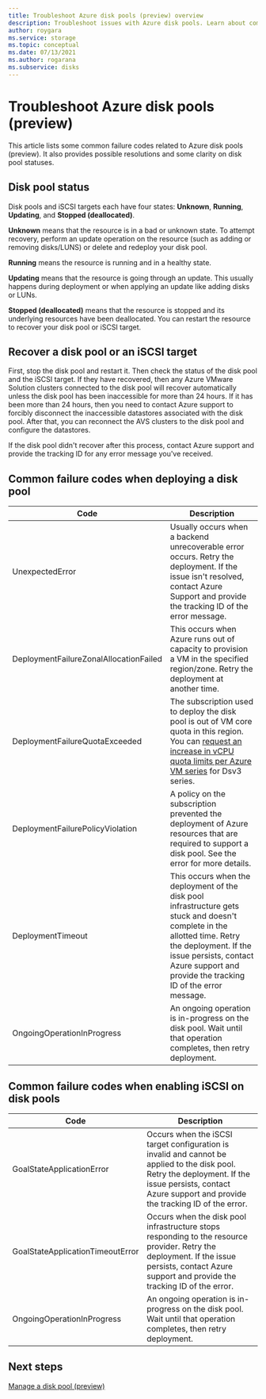 ```yaml
---
title: Troubleshoot Azure disk pools (preview) overview
description: Troubleshoot issues with Azure disk pools. Learn about common failure codes and how to resolve them.
author: roygara
ms.service: storage
ms.topic: conceptual
ms.date: 07/13/2021
ms.author: rogarana
ms.subservice: disks
---
```


# Troubleshoot Azure disk pools (preview)

This article lists some common failure codes related to Azure disk pools (preview). It also provides possible resolutions and some clarity on disk pool statuses.

## Disk pool status

Disk pools and iSCSI targets each have four states: **Unknown**, **Running**, **Updating**, and **Stopped (deallocated)**.

**Unknown** means that the resource is in a bad or unknown state. To attempt recovery, perform an update operation on the resource (such as adding or removing disks/LUNS) or delete and redeploy your disk pool.

**Running** means the resource is running and in a healthy state.

**Updating** means that the resource is going through an update. This usually happens during deployment or when applying an update like adding disks or LUNs.

**Stopped (deallocated)** means that the resource is stopped and its underlying resources have been deallocated. You can restart the resource to recover your disk pool or iSCSI target.

## Recover a disk pool or an iSCSI target

First, stop the disk pool and restart it. Then check the status of the disk pool and the iSCSI target. If they have recovered, then any Azure VMware Solution clusters connected to the disk pool will recover automatically unless the disk pool has been inaccessible for more than 24 hours. If it has been more than 24 hours, then you need to contact Azure support to forcibly disconnect the inaccessible datastores associated with the disk pool. After that, you can reconnect the AVS clusters to the disk pool and configure the datastores.

If the disk pool didn't recover after this process, contact Azure support and provide the tracking ID for any error message you've received.

## Common failure codes when deploying a disk pool
 
|Code  |Description  |
|---------|---------|
|UnexpectedError     |Usually occurs when a backend unrecoverable error occurs. Retry the deployment. If the issue isn't resolved, contact Azure Support and provide the tracking ID of the error message.         |
|DeploymentFailureZonalAllocationFailed     |This occurs when Azure runs out of capacity to provision a VM in the specified region/zone. Retry the deployment at another time.         |
|DeploymentFailureQuotaExceeded     |The subscription used to deploy the disk pool is out of VM core quota in this region. You can [request an increase in vCPU quota limits per Azure VM series](../azure-portal/supportability/per-vm-quota-requests.md) for Dsv3 series.         |
|DeploymentFailurePolicyViolation     |A policy on the subscription prevented the deployment of Azure resources that are required to support a disk pool. See the error for more details.         |
|DeploymentTimeout     |This occurs when the deployment of the disk pool infrastructure gets stuck and doesn't complete in the allotted time. Retry the deployment. If the issue persists, contact Azure support and provide the tracking ID of the error message.         |
|OngoingOperationInProgress     |An ongoing operation is in-progress on the disk pool. Wait until that operation completes, then retry deployment.         |

## Common failure codes when enabling iSCSI on disk pools

|Code  |Description  |
|---------|---------|
|GoalStateApplicationError     |Occurs when the iSCSI target configuration is invalid and cannot be applied to the disk pool. Retry the deployment. If the issue persists, contact Azure support and provide the tracking ID of the error.         |
|GoalStateApplicationTimeoutError     |Occurs when the disk pool infrastructure stops responding to the resource provider. Retry the deployment. If the issue persists, contact Azure support and provide the tracking ID of the error.         |
|OngoingOperationInProgress     |An ongoing operation is in-progress on the disk pool. Wait until that operation completes, then retry deployment.         |

## Next steps

[Manage a disk pool (preview)](disks-pools-manage.md)
